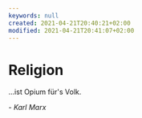 ```yaml
---
keywords: null
created: 2021-04-21T20:40:21+02:00
modified: 2021-04-21T20:41:07+02:00
---
```


# Religion

...ist Opium für's Volk.

_- Karl Marx_
